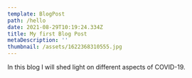 ```yaml
---
template: BlogPost
path: /hello
date: 2021-08-29T10:19:24.334Z
title: My first Blog Post
metaDescription: ''
thumbnail: /assets/1622368310555.jpg
---
```

In this blog I will shed light on different aspects of COVID-19.
